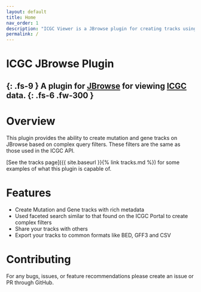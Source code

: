 ```yaml
---
layout: default
title: Home
nav_order: 1
description: "ICGC Viewer is a JBrowse plugin for creating tracks using data from the ICGC portal."
permalink: /
---
```


# ICGC JBrowse Plugin
{: .fs-9 }
A plugin for [JBrowse](https://jbrowse.org/) for viewing [ICGC](https://icgc.org/) data.
{: .fs-6 .fw-300 }
---

# Overview
This plugin provides the ability to create mutation and gene tracks on JBrowse based on complex query filters. These filters are the same as those used in the ICGC API.

[See the tracks page]({{ site.baseurl }}{% link tracks.md %}) for some examples of what this plugin is capable of. 

# Features
* Create Mutation and Gene tracks with rich metadata
* Used faceted search similar to that found on the ICGC Portal to create complex filters
* Share your tracks with others
* Export your tracks to common formats like BED, GFF3 and CSV

# Contributing
For any bugs, issues, or feature recommendations please create an issue or PR through GitHub.